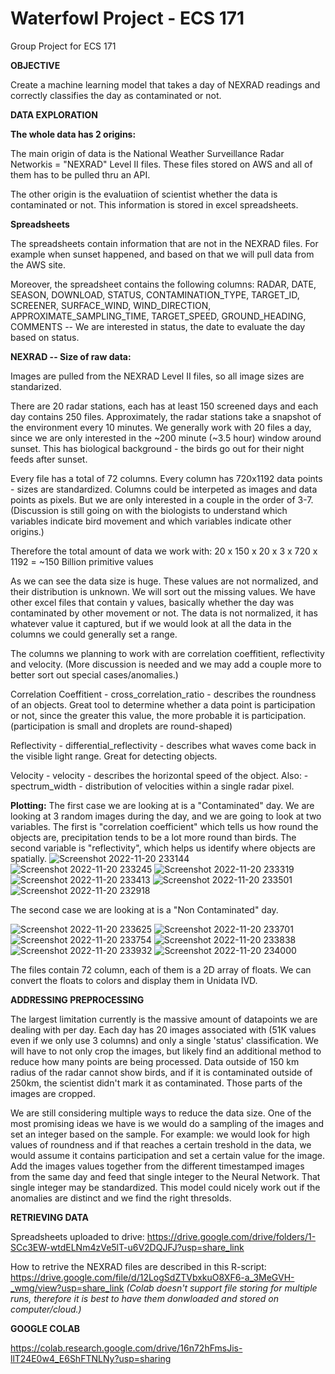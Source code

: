 # Waterfowl Project - ECS 171
Group Project for ECS 171

**OBJECTIVE**

Create a machine learning model that takes a day of NEXRAD readings and correctly classifies the day as contaminated or not.

**DATA EXPLORATION**

****The whole data has 2 origins:****

The main origin of data is the National Weather Surveillance Radar Networkis = "NEXRAD" Level II files. These files stored on AWS and all of them has to be pulled thru an API.

The other origin is the evaluatiion of scientist whether the data is contaminated or not. This information is stored in excel spreadsheets.

****Spreadsheets****

The spreadsheets contain information that are not in the NEXRAD files. For example when sunset happened, and based on that we will pull data from the AWS site.

Moreover, the spreadsheet contains the following columns:
RADAR,	DATE,	SEASON,	DOWNLOAD,	STATUS,	CONTAMINATION_TYPE,	TARGET_ID,	SCREENER,	SURFACE_WIND,	WIND_DIRECTION,	APPROXIMATE_SAMPLING_TIME,	TARGET_SPEED,	GROUND_HEADING,	COMMENTS -- We are interested in status, the date to evaluate the day based on status.


****NEXRAD -- Size of raw data:****

Images are pulled from the NEXRAD Level II files, so all image sizes are standarized.
    
There are 20 radar stations, each has at least 150 screened days and each day contains 250 files. Approximately, the radar stations take a snapshot of the environment every 10 minutes. We generally work with 20 files a day, since we are only interested in the ~200 minute (~3.5 hour) window around sunset. This has biological background - the birds go out for their night feeds after sunset.
    
Every file has a total of 72 columns. Every column has 720x1192 data points - sizes are standardized. Columns could be interpeted as images and data points as pixels. But we are only interested in a couple in the order of 3-7. (Discussion is still going on with the biologists to understand which variables indicate bird movement and which variables indicate other origins.)
    
Therefore the total amount of data we work with: 20 x 150 x 20 x 3 x 720 x 1192 = ~150 Billion primitive values

  As we can see the data size is huge. These values are not normalized, and their distribution is unknown. We will sort out the missing values. We have other excel files that contain y values, basically whether the day was contaminated by other movement or not. The data is not normalized, it has whatever value it captured, but if we would look at all the data in the columns we could generally set a range.

The columns we planning to work with are correlation coeffitient, reflectivity and velocity. (More discussion is needed and we may add a couple more to better sort out special cases/anomalies.)

Correlation Coeffitient - cross_correlation_ratio - describes the roundness of an objects. Great tool to determine whether a data point is participation or not, since the greater this value, the more probable it is participation. (participation is small and droplets are round-shaped)

Reflectivity - differential_reflectivity - describes what waves come back in the visible light range. Great for detecting objects.

Velocity - velocity - describes the horizontal speed of the object. Also: - spectrum_width - distribution of velocities within a single radar pixel.

****Plotting:****
The first case we are looking at is a "Contaminated" day. We are looking at 3 random images during the day, and we are going to look at two variables. The first is "correlation coefficient" which tells us how round the objects are, precipitation tends to be a lot more round than birds. The second variable is "reflectivity", which helps us identify where objects are spatially.
![Screenshot 2022-11-20 233144](https://user-images.githubusercontent.com/114206854/202993770-80ba9e39-b414-4c8a-b1f4-255e6244ccea.png)
![Screenshot 2022-11-20 233245](https://user-images.githubusercontent.com/114206854/202993774-7dbbe2b0-32a2-4b98-bbd5-139a45075180.png)
![Screenshot 2022-11-20 233319](https://user-images.githubusercontent.com/114206854/202993776-ef5926d2-f717-489b-a937-3ff83cee24dd.png)
![Screenshot 2022-11-20 233413](https://user-images.githubusercontent.com/114206854/202993777-372c776d-a983-49fc-bf37-bd859569b50e.png)
![Screenshot 2022-11-20 233501](https://user-images.githubusercontent.com/114206854/202993778-037b2f48-a04e-4977-a240-48e00af2250e.png)
![Screenshot 2022-11-20 232918](https://user-images.githubusercontent.com/114206854/202993790-391901a5-2ad6-4d7b-91db-97dd094ccbf0.png)


The second case we are looking at is a "Non Contaminated" day.


![Screenshot 2022-11-20 233625](https://user-images.githubusercontent.com/114206854/202993781-f267eca0-5fba-4401-83d5-8dcd79b108b3.png)
![Screenshot 2022-11-20 233701](https://user-images.githubusercontent.com/114206854/202993782-ae21eb88-16bd-4340-9ea8-a4681ae24c81.png)
![Screenshot 2022-11-20 233754](https://user-images.githubusercontent.com/114206854/202993783-c33f44cb-40f3-494e-adbb-46bcf80f8b3b.png)
![Screenshot 2022-11-20 233838](https://user-images.githubusercontent.com/114206854/202993784-52f58f3d-88f5-4d9f-8952-7caaf2e28d43.png)
![Screenshot 2022-11-20 233932](https://user-images.githubusercontent.com/114206854/202993785-2a7d6969-2842-48af-b07b-4d5730345077.png)
![Screenshot 2022-11-20 234000](https://user-images.githubusercontent.com/114206854/202993789-87fc0a26-be45-4860-8d53-287ccaddc088.png)


The files contain 72 column, each of them is a 2D array of floats. We can convert the floats to colors and display them in Unidata IVD.


**ADDRESSING PREPROCESSING**

The largest limitation currently is the massive amount of datapoints we are dealing with per day. Each day has 20 images associated with (51K values even if we only use 3 columns) and only a single 'status' classification. We will have to not only crop the images, but likely find an additional method to reduce how many points are being processed. Data outside of 150 km radius of the radar cannot show birds, and if it is contaminated outside of 250km, the scientist didn't mark it as contaminated. Those parts of the images are cropped.

We are still considering multiple ways to reduce the data size. One of the most promising ideas we have is we would do a sampling of the images and set an integer based on the sample. For example: we would look for high values of roundness and if that reaches a certain treshold in the data, we would assume it contains participation and set a certain value for the image. Add the images values together from the different timestamped images from the same day and feed that single integer to the Neural Network. That single integer may be standardized. This model could nicely work out if the anomalies are distinct and we find the right thresolds.


**RETRIEVING DATA**

Spreadsheets uploaded to drive:
https://drive.google.com/drive/folders/1-SCc3EW-wtdELNm4zVe5lT-u6V2DQJFJ?usp=share_link

How to retrive the NEXRAD files are described in this R-script:
https://drive.google.com/file/d/12LogSdZTVbxkuO8XF6-a_3MeGVH-_wmg/view?usp=share_link _(Colab doesn't support file storing for multiple runs, therefore it is best to have them donwloaded and stored on computer/cloud.)_

**GOOGLE COLAB**

https://colab.research.google.com/drive/16n72hFmsJis-llT24E0w4_E6ShFTNLNy?usp=sharing

